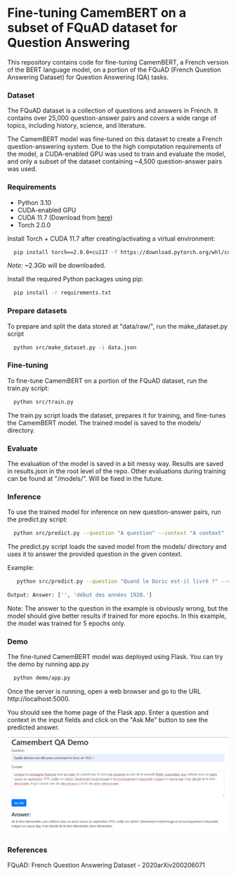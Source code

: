 Fine-tuning CamemBERT on a subset of FQuAD dataset for Question Answering
==============================

This repository contains code for fine-tuning CamemBERT, a French version of the BERT language model, on a portion of the FQuAD (French Question Answering Dataset) for Question Answering (QA) tasks.

### Dataset
The FQuAD dataset is a collection of questions and answers in French. It contains over 25,000 question-answer pairs and covers a wide range of topics, including history, science, and literature. 

The CamemBERT model was fine-tuned on this dataset to create a French question-answering system. Due to the high computation requirements of the model, a CUDA-enabled GPU was used to train and evaluate the model, and only a subset of the dataset containing ~4,500 question-answer pairs was used.

### Requirements 
- Python 3.10
- CUDA-enabled GPU
- CUDA 11.7 (Download from [here](https://developer.nvidia.com/cuda-11-7-0-download-archive?target_os=Windows&target_arch=x86_64&target_version=11&target_type=exe_local))
- Torch 2.0.0 

Install Torch + CUDA 11.7 after creating/activating a virtual environment:
```bash
  pip install torch==2.0.0+cu117 -f https://download.pytorch.org/whl/cu117/torch_stable.html 
```
*Note:* ~2.3Gb will be downloaded. 

Install the required Python packages using pip:
```bash
  pip install -r requirements.txt
```

### Prepare datasets
To prepare and split the data stored at "data/raw/", run the make_dataset.py script
```bash
  python src/make_dataset.py -i data.json
```

### Fine-tuning
To fine-tune CamemBERT on a portion of the FQuAD dataset, run the train.py script:

```bash
  python src/train.py
```

The train.py script loads the dataset, prepares it for training, and fine-tunes the CamemBERT model. The trained model is saved to the models/ directory.

### Evaluate

The evaluation of the model is saved in a bit messy way. Results are saved in results.json in the root level of the repo. Other evaluations during training can be found at "/models/". Will be fixed in the future.

### Inference
To use the trained model for inference on new question-answer pairs, run the predict.py script:

```bash
  python src/predict.py --question "A question" --context "A context"
```

The predict.py script loads the saved model from the models/ directory and uses it to answer the provided question in the given context.

Example: 
```bash
   python src/predict.py --question "Quand le Doric est-il livré ?" --context "Avant la Première Guerre mondiale, l'International Mercantile Marine Co. commande aux chantiers Harland & Wolff la construction de plusieurs navires destinés à ses compagnies. Les deux premiers, le Regina et le Pittsburgh ébauchés en 1913, sont achevés après la guerre et mis en service au début des années 1920. Le Doric est le troisième navire construit sur ce modèle et un quatrième, légèrement plus grand, le Laurentic, suivra en 1927. La quille du Doric est posée bien après la guerre, en 1921, et sa construction est rapide, puisqu'il est lancé dès le 8 août 1922 et livré le 29 mai 1923."
```
```bash
Output: Answer: ['', 'début des années 1920.']
```
Note: The answer to the question in the example is obviously wrong, but the model should give better results if trained for more epochs. In this example, the model was trained for 5 epochs only.

### Demo

The fine-tuned CamemBERT model was deployed using Flask. You can try the demo by running app.py
```bash
  python demo/app.py
```
Once the server is running, open a web browser and go to the URL http://localhost:5000.

You should see the home page of the Flask app. Enter a question and context in the input fields and click on the "Ask Me" button to see the predicted answer.

![alt text](demo/demo.png)


### References 

FQuAD: French Question Answering Dataset - 2020arXiv200206071

